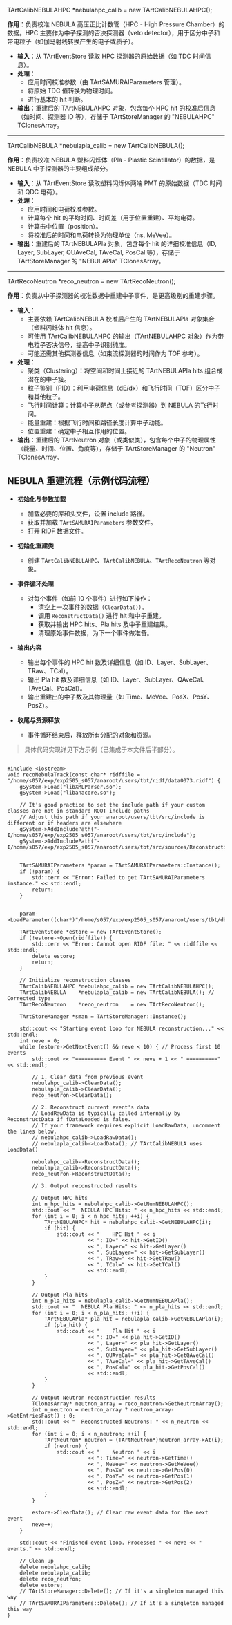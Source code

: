 TArtCalibNEBULAHPC *nebulahpc_calib = new TArtCalibNEBULAHPC();

**作用**：负责校准 NEBULA 高压正比计数管（HPC - High Pressure Chamber）的数据。HPC 主要作为中子探测的否决探测器（veto detector），用于区分中子和带电粒子（如伽马射线转换产生的电子或质子）。

- **输入**：从 TArtEventStore 读取 HPC 探测器的原始数据（如 TDC 时间信息）。
- **处理**：
  - 应用时间校准参数（由 TArtSAMURAIParameters 管理）。
  - 将原始 TDC 值转换为物理时间。
  - 进行基本的 hit 判断。
- **输出**：重建后的 TArtNEBULAHPC 对象，包含每个 HPC hit 的校准后信息（如时间、探测器 ID 等），存储于 TArtStoreManager 的 "NEBULAHPC" TClonesArray。

---

TArtCalibNEBULA *nebulapla_calib = new TArtCalibNEBULA();

**作用**：负责校准 NEBULA 塑料闪烁体（Pla - Plastic Scintillator）的数据，是 NEBULA 中子探测器的主要组成部分。

- **输入**：从 TArtEventStore 读取塑料闪烁体两端 PMT 的原始数据（TDC 时间和 QDC 电荷）。
- **处理**：
  - 应用时间和电荷校准参数。
  - 计算每个 hit 的平均时间、时间差（用于位置重建）、平均电荷。
  - 计算击中位置（position）。
  - 将校准后的时间和电荷转换为物理单位（ns, MeVee）。
- **输出**：重建后的 TArtNEBULAPla 对象，包含每个 hit 的详细校准信息（ID, Layer, SubLayer, QUAveCal, TAveCal, PosCal 等），存储于 TArtStoreManager 的 "NEBULAPla" TClonesArray。

---

TArtRecoNeutron *reco_neutron = new TArtRecoNeutron();

**作用**：负责从中子探测器的校准数据中重建中子事件，是更高级别的重建步骤。

- **输入**：
  - 主要依赖 TArtCalibNEBULA 校准后产生的 TArtNEBULAPla 对象集合（塑料闪烁体 hit 信息）。
  - 可使用 TArtCalibNEBULAHPC 的输出（TArtNEBULAHPC 对象）作为带电粒子否决信号，提高中子识别纯度。
  - 可能还需其他探测器信息（如束流探测器的时间作为 TOF 参考）。
- **处理**：
  - 聚类（Clustering）：将空间和时间上接近的 TArtNEBULAPla hits 组合成潜在的中子簇。
  - 粒子鉴别（PID）：利用电荷信息（dE/dx）和飞行时间（TOF）区分中子和其他粒子。
  - 飞行时间计算：计算中子从靶点（或参考探测器）到 NEBULA 的飞行时间。
  - 能量重建：根据飞行时间和路径长度计算中子动能。
  - 位置重建：确定中子相互作用的位置。
- **输出**：重建后的 TArtNeutron 对象（或类似类），包含每个中子的物理属性（能量、时间、位置、角度等），存储于 TArtStoreManager 的 "Neutron" TClonesArray。

## NEBULA 重建流程（示例代码流程）

- **初始化与参数加载**
  - 加载必要的库和头文件，设置 include 路径。
  - 获取并加载 `TArtSAMURAIParameters` 参数文件。
  - 打开 RIDF 数据文件。

- **初始化重建类**
  - 创建 `TArtCalibNEBULAHPC`、`TArtCalibNEBULA`、`TArtRecoNeutron` 等对象。

- **事件循环处理**
  - 对每个事件（如前 10 个事件）进行如下操作：
    - 清空上一次事件的数据（`ClearData()`）。
    - 调用 `ReconstructData()` 进行 hit 和中子重建。
    - 获取并输出 HPC hits、Pla hits 及中子重建结果。
    - 清理原始事件数据，为下一个事件做准备。

- **输出内容**
  - 输出每个事件的 HPC hit 数及详细信息（如 ID、Layer、SubLayer、TRaw、TCal）。
  - 输出 Pla hit 数及详细信息（如 ID、Layer、SubLayer、QAveCal、TAveCal、PosCal）。
  - 输出重建出的中子数及其物理量（如 Time、MeVee、PosX、PosY、PosZ）。

- **收尾与资源释放**
  - 事件循环结束后，释放所有分配的对象和资源。

> 具体代码实现详见下方示例（已集成于本文件后半部分）。

```

#include <iostream>
void recoNebulaTrack(const char* ridffile = "/home/s057/exp/exp2505_s057/anaroot/users/tbt/ridf/data0073.ridf") {
    gSystem->Load("libXMLParser.so");
    gSystem->Load("libanacore.so");

    // It's good practice to set the include path if your custom classes are not in standard ROOT include paths
    // Adjust this path if your anaroot/users/tbt/src/include is different or if headers are elsewhere
    gSystem->AddIncludePath("-I/home/s057/exp/exp2505_s057/anaroot/users/tbt/src/include");
    gSystem->AddIncludePath("-I/home/s057/exp/exp2505_s057/anaroot/users/tbt/src/sources/Reconstruction/SAMURAI/include");


    TArtSAMURAIParameters *param = TArtSAMURAIParameters::Instance();
    if (!param) {
        std::cerr << "Error: Failed to get TArtSAMURAIParameters instance." << std::endl;
        return;
    }


    param->LoadParameter((char*)"/home/s057/exp/exp2505_s057/anaroot/users/tbt/db/NEBULA.2023_7_6.xml"); 

    TArtEventStore *estore = new TArtEventStore();
    if (!estore->Open(ridffile)) {
        std::cerr << "Error: Cannot open RIDF file: " << ridffile << std::endl;
        delete estore;
        return;
    }

    // Initialize reconstruction classes
    TArtCalibNEBULAHPC *nebulahpc_calib = new TArtCalibNEBULAHPC();
    TArtCalibNEBULA    *nebulapla_calib = new TArtCalibNEBULA(); // Corrected type
    TArtRecoNeutron    *reco_neutron    = new TArtRecoNeutron();

    TArtStoreManager *sman = TArtStoreManager::Instance();

    std::cout << "Starting event loop for NEBULA reconstruction..." << std::endl;
    int neve = 0;
    while (estore->GetNextEvent() && neve < 10) { // Process first 10 events
        std::cout << "========== Event " << neve + 1 << " ==========" << std::endl;

        // 1. Clear data from previous event
        nebulahpc_calib->ClearData();
        nebulapla_calib->ClearData(); 
        reco_neutron->ClearData();

        // 2. Reconstruct current event's data
        // LoadRawData is typically called internally by ReconstructData if fDataLoaded is false.
        // If your framework requires explicit LoadRawData, uncomment the lines below.
        // nebulahpc_calib->LoadRawData(); 
        // nebulapla_calib->LoadData(); // TArtCalibNEBULA uses LoadData()

        nebulahpc_calib->ReconstructData();
        nebulapla_calib->ReconstructData(); 
        reco_neutron->ReconstructData();

        // 3. Output reconstructed results

        // Output HPC hits
        int n_hpc_hits = nebulahpc_calib->GetNumNEBULAHPC();
        std::cout << "  NEBULA HPC Hits: " << n_hpc_hits << std::endl;
        for (int i = 0; i < n_hpc_hits; ++i) {
            TArtNEBULAHPC* hit = nebulahpc_calib->GetNEBULAHPC(i);
            if (hit) {
                std::cout << "    HPC Hit " << i
                          << ": ID=" << hit->GetID()
                          << ", Layer=" << hit->GetLayer()
                          << ", SubLayer=" << hit->GetSubLayer()
                          << ", TRaw=" << hit->GetTRaw()
                          << ", TCal=" << hit->GetTCal()
                          << std::endl;
            }
        }

        // Output Pla hits
        int n_pla_hits = nebulapla_calib->GetNumNEBULAPla();
        std::cout << "  NEBULA Pla Hits: " << n_pla_hits << std::endl;
        for (int i = 0; i < n_pla_hits; ++i) {
            TArtNEBULAPla* pla_hit = nebulapla_calib->GetNEBULAPla(i);
            if (pla_hit) {
                std::cout << "    Pla Hit " << i
                          << ": ID=" << pla_hit->GetID()
                          << ", Layer=" << pla_hit->GetLayer()
                          << ", SubLayer=" << pla_hit->GetSubLayer()
                          << ", QUAveCal=" << pla_hit->GetQAveCal()
                          << ", TAveCal=" << pla_hit->GetTAveCal()
                          << ", PosCal=" << pla_hit->GetPosCal()
                          << std::endl;
            }
        }

        // Output Neutron reconstruction results
        TClonesArray* neutron_array = reco_neutron->GetNeutronArray();
        int n_neutron = neutron_array ? neutron_array->GetEntriesFast() : 0;
        std::cout << "  Reconstructed Neutrons: " << n_neutron << std::endl;
        for (int i = 0; i < n_neutron; ++i) {
            TArtNeutron* neutron = (TArtNeutron*)neutron_array->At(i);
            if (neutron) {
                std::cout << "    Neutron " << i
                          << ": Time=" << neutron->GetTime()
                          << ", MeVee=" << neutron->GetMeVee()
                          << ", PosX=" << neutron->GetPos(0)
                          << ", PosY=" << neutron->GetPos(1)
                          << ", PosZ=" << neutron->GetPos(2)
                          << std::endl;
            }
        }

        estore->ClearData(); // Clear raw event data for the next event
        neve++;
    }

    std::cout << "Finished event loop. Processed " << neve << " events." << std::endl;

    // Clean up
    delete nebulahpc_calib;
    delete nebulapla_calib;
    delete reco_neutron;
    delete estore;
    // TArtStoreManager::Delete(); // If it's a singleton managed this way
    // TArtSAMURAIParameters::Delete(); // If it's a singleton managed this way
}
```